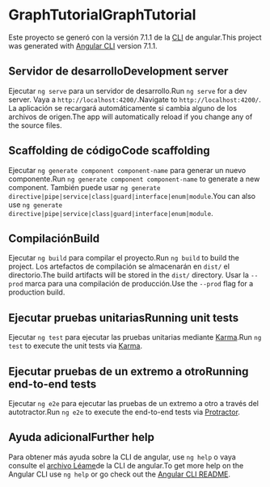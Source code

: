 # <a name="graphtutorial"></a><span data-ttu-id="35849-101">GraphTutorial</span><span class="sxs-lookup"><span data-stu-id="35849-101">GraphTutorial</span></span>

<span data-ttu-id="35849-102">Este proyecto se generó con la versión 7.1.1 de la [CLI](https://github.com/angular/angular-cli) de angular.</span><span class="sxs-lookup"><span data-stu-id="35849-102">This project was generated with [Angular CLI](https://github.com/angular/angular-cli) version 7.1.1.</span></span>

## <a name="development-server"></a><span data-ttu-id="35849-103">Servidor de desarrollo</span><span class="sxs-lookup"><span data-stu-id="35849-103">Development server</span></span>

<span data-ttu-id="35849-104">Ejecutar `ng serve` para un servidor de desarrollo.</span><span class="sxs-lookup"><span data-stu-id="35849-104">Run `ng serve` for a dev server.</span></span> <span data-ttu-id="35849-105">Vaya a `http://localhost:4200/`.</span><span class="sxs-lookup"><span data-stu-id="35849-105">Navigate to `http://localhost:4200/`.</span></span> <span data-ttu-id="35849-106">La aplicación se recargará automáticamente si cambia alguno de los archivos de origen.</span><span class="sxs-lookup"><span data-stu-id="35849-106">The app will automatically reload if you change any of the source files.</span></span>

## <a name="code-scaffolding"></a><span data-ttu-id="35849-107">Scaffolding de código</span><span class="sxs-lookup"><span data-stu-id="35849-107">Code scaffolding</span></span>

<span data-ttu-id="35849-108">Ejecutar `ng generate component component-name` para generar un nuevo componente.</span><span class="sxs-lookup"><span data-stu-id="35849-108">Run `ng generate component component-name` to generate a new component.</span></span> <span data-ttu-id="35849-109">También puede usar `ng generate directive|pipe|service|class|guard|interface|enum|module`.</span><span class="sxs-lookup"><span data-stu-id="35849-109">You can also use `ng generate directive|pipe|service|class|guard|interface|enum|module`.</span></span>

## <a name="build"></a><span data-ttu-id="35849-110">Compilación</span><span class="sxs-lookup"><span data-stu-id="35849-110">Build</span></span>

<span data-ttu-id="35849-111">Ejecutar `ng build` para compilar el proyecto.</span><span class="sxs-lookup"><span data-stu-id="35849-111">Run `ng build` to build the project.</span></span> <span data-ttu-id="35849-112">Los artefactos de compilación se almacenarán en `dist/` el directorio.</span><span class="sxs-lookup"><span data-stu-id="35849-112">The build artifacts will be stored in the `dist/` directory.</span></span> <span data-ttu-id="35849-113">Usar la `--prod` marca para una compilación de producción.</span><span class="sxs-lookup"><span data-stu-id="35849-113">Use the `--prod` flag for a production build.</span></span>

## <a name="running-unit-tests"></a><span data-ttu-id="35849-114">Ejecutar pruebas unitarias</span><span class="sxs-lookup"><span data-stu-id="35849-114">Running unit tests</span></span>

<span data-ttu-id="35849-115">Ejecutar `ng test` para ejecutar las pruebas unitarias mediante [Karma](https://karma-runner.github.io).</span><span class="sxs-lookup"><span data-stu-id="35849-115">Run `ng test` to execute the unit tests via [Karma](https://karma-runner.github.io).</span></span>

## <a name="running-end-to-end-tests"></a><span data-ttu-id="35849-116">Ejecutar pruebas de un extremo a otro</span><span class="sxs-lookup"><span data-stu-id="35849-116">Running end-to-end tests</span></span>

<span data-ttu-id="35849-117">Ejecutar `ng e2e` para ejecutar las pruebas de un extremo a otro a [](http://www.protractortest.org/)través del autotractor.</span><span class="sxs-lookup"><span data-stu-id="35849-117">Run `ng e2e` to execute the end-to-end tests via [Protractor](http://www.protractortest.org/).</span></span>

## <a name="further-help"></a><span data-ttu-id="35849-118">Ayuda adicional</span><span class="sxs-lookup"><span data-stu-id="35849-118">Further help</span></span>

<span data-ttu-id="35849-119">Para obtener más ayuda sobre la CLI de angular, use `ng help` o vaya consulte el [archivo Léame](https://github.com/angular/angular-cli/blob/master/README.md)de la CLI de angular.</span><span class="sxs-lookup"><span data-stu-id="35849-119">To get more help on the Angular CLI use `ng help` or go check out the [Angular CLI README](https://github.com/angular/angular-cli/blob/master/README.md).</span></span>
